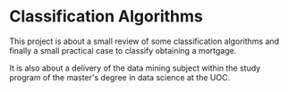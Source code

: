 # Classification Algorithms

This project is about a small review of some classification algorithms and finally a small practical case to classify obtaining a mortgage.

It is also about a delivery of the data mining subject within the study program of the master's degree in data science at the UOC.
